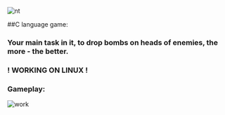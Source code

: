 ![nt](https://i.imgur.com/30SW6iK.png)

##C language game:
### Your main task in it, to drop bombs on heads of enemies, the more - the better.
### ! WORKING ON LINUX !
### Gameplay:

![work](https://im3.ezgif.com/tmp/ezgif-3-87cc0b0f95.gif)
